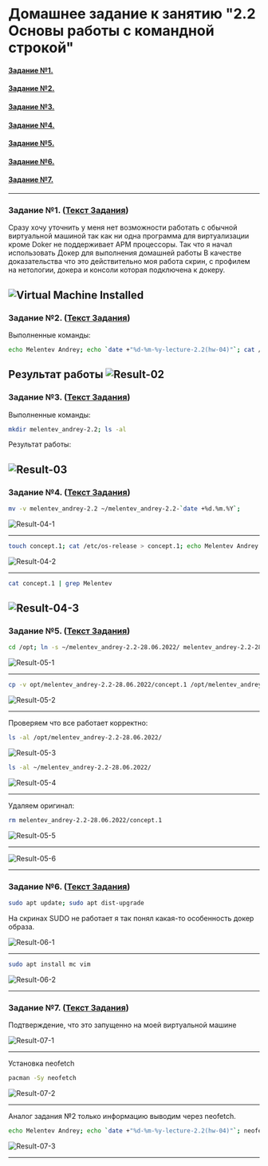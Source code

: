 # Домашнее задание к занятию "2.2 Основы работы с командной строкой"

#### [Задание №1.](#задание-1-текст-задания)
#### [Задание №2.](#задание-2-текст-задания)
#### [Задание №3.](#задание-3-текст-задания)
#### [Задание №4.](#задание-4-текст-задания)
#### [Задание №5.](#задание-5-текст-задания)
#### [Задание №6.](#задание-6-текст-задания)
#### [Задание №7.](#задание-7-текст-задания)

---

### Задание №1. ([Текст Задания](https://github.com/netology-code/slin-homeworks/blob/slin-7/2-02.md#%D0%B7%D0%B0%D0%B4%D0%B0%D0%BD%D0%B8%D0%B5-1))

Сразу хочу уточнить у меня нет возможности работать с обычной виртуальной машиной так как ни одна программа для 
виртуализации кроме Doker не поддерживает АРМ процессоры. Так что я начал использовать Докер для выполнения домашней работы
В качестве доказательства что это действительно моя работа скрин, с профилем на нетологии, 
докера и консоли которая подключена к докеру.

![Virtual Machine Installed](assets/images/hw-04/hw-04-01.png)
---

### Задание №2. ([Текст Задания](https://github.com/netology-code/slin-homeworks/blob/slin-7/2-02.md#%D0%B7%D0%B0%D0%B4%D0%B0%D0%BD%D0%B8%D0%B5-2))
Выполненные команды:
```bash
echo Melentev Andrey; echo `date +"%d-%m-%y-lecture-2.2(hw-04)"`; cat /etc/os-release 
```
Результат работы
![Result-02](assets/images/hw-04/hw-04-02.png)
---

### Задание №3. ([Текст Задания](https://github.com/netology-code/slin-homeworks/blob/slin-7/2-02.md#%D0%B7%D0%B0%D0%B4%D0%B0%D0%BD%D0%B8%D0%B5-3))
Выполненные команды:

```bash
mkdir melentev_andrey-2.2; ls -al
```

Результат работы:

![Result-03](assets/images/hw-04/hw-04-03.png)
---

### Задание №4. ([Текст Задания](https://github.com/netology-code/slin-homeworks/blob/slin-7/2-02.md#%D0%B7%D0%B0%D0%B4%D0%B0%D0%BD%D0%B8%D0%B5-4))
```bash
mv -v melentev_andrey-2.2 ~/melentev_andrey-2.2-`date +%d.%m.%Y`;
```
![Result-04-1](assets/images/hw-04/hw-04-04-1.png)

---

```bash
touch concept.1; cat /etc/os-release > concept.1; echo Melentev Andrey >> concept.1; echo lecture-2.2-hw-04 >> concept.1;
```
![Result-04-2](assets/images/hw-04/hw-04-04-2.png)

---

```bash
cat concept.1 | grep Melentev
```

![Result-04-3](assets/images/hw-04/hw-04-04-3.png)
---

### Задание №5. ([Текст Задания](https://github.com/netology-code/slin-homeworks/blob/slin-7/2-02.md#%D0%B7%D0%B0%D0%B4%D0%B0%D0%BD%D0%B8%D0%B5-5))
```bash
cd /opt; ln -s ~/melentev_andrey-2.2-28.06.2022/ melentev_andrey-2.2-28.06.2022
```
![Result-05-1](assets/images/hw-04/hw-04-05-1.png)

---

```bash
cp -v opt/melentev_andrey-2.2-28.06.2022/concept.1 /opt/melentev_andrey-2.2-28.06.2022/concept.1.old
```
![Result-05-2](assets/images/hw-04/hw-04-05-2.png)

---

Проверяем что все работает корректно:
```bash
ls -al /opt/melentev_andrey-2.2-28.06.2022/
```

![Result-05-3](assets/images/hw-04/hw-04-05-3.png)

```bash
ls -al ~/melentev_andrey-2.2-28.06.2022/
```
![Result-05-4](assets/images/hw-04/hw-04-05-4.png)

---
Удаляем оригинал:
```bash 
rm melentev_andrey-2.2-28.06.2022/concept.1
```

![Result-05-5](assets/images/hw-04/hw-04-05-5.png)

---

![Result-05-6](assets/images/hw-04/hw-04-05-6.png)

---

### Задание №6. ([Текст Задания](https://github.com/netology-code/slin-homeworks/blob/slin-7/2-02.md#%D0%B7%D0%B0%D0%B4%D0%B0%D0%BD%D0%B8%D0%B5-6))

```bash
sudo apt update; sudo apt dist-upgrade
```
На скринах SUDO не работает я так понял какая-то особенность докер образа. 

![Result-06-1](assets/images/hw-04/hw-04-06-1.png)

---

```bash
sudo apt install mc vim
```

![Result-06-2](assets/images/hw-04/hw-04-06-2.png)

---

### Задание №7. ([Текст Задания](https://github.com/netology-code/slin-homeworks/blob/slin-7/2-02.md#%D0%B7%D0%B0%D0%B4%D0%B0%D0%BD%D0%B8%D0%B5-6))

Подтверждение, что это запущенно на моей виртуальной машине

![Result-07-1](assets/images/hw-04/hw-04-07-1.png)

---

Установка neofetch

```bash
pacman -Sy neofetch
```

![Result-07-2](assets/images/hw-04/hw-04-07-2.png)

---
Аналог задания №2 только информацию выводим через neofetch.

```bash
echo Melentev Andrey; echo `date +"%d-%m-%y-lecture-2.2(hw-04)"`; neofetch
```
![Result-07-3](assets/images/hw-04/hw-04-07-3.png)

---

